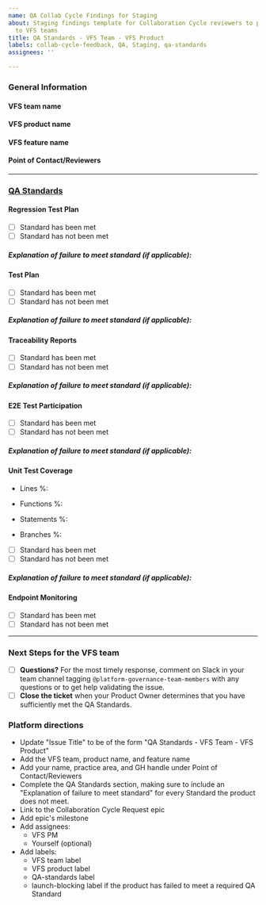 ```yaml
---
name: QA Collab Cycle Findings for Staging
about: Staging findings template for Collaboration Cycle reviewers to provide QA findings
  to VFS teams
title: QA Standards - VFS Team - VFS Product
labels: collab-cycle-feedback, QA, Staging, qa-standards
assignees: ''

---
```


### General Information

#### VFS team name

#### VFS product name

#### VFS feature name

#### Point of Contact/Reviewers


---
### [QA Standards](https://depo-platform-documentation.scrollhelp.site/developer-docs/quality-assurance-standards) 
#### Regression Test Plan 
- [ ] Standard has been met
- [ ] Standard has not been met
##### Explanation of failure to meet standard (if applicable): #####
#### Test Plan
- [ ] Standard has been met
- [ ] Standard has not been met
##### Explanation of failure to meet standard (if applicable): #####
#### Traceability Reports 
- [ ] Standard has been met
- [ ] Standard has not been met
##### Explanation of failure to meet standard (if applicable): #####
#### E2E Test Participation
- [ ] Standard has been met
- [ ] Standard has not been met
##### Explanation of failure to meet standard (if applicable): #####
#### Unit Test Coverage
- Lines %:

- Functions %:

- Statements %:

- Branches %:

- [ ] Standard has been met
- [ ] Standard has not been met
##### Explanation of failure to meet standard (if applicable): #####
#### Endpoint Monitoring
- [ ] Standard has been met
- [ ] Standard has not been met
---

### Next Steps for the VFS team

- [ ] **Questions?** For the most timely response, comment on Slack in your team channel tagging `@platform-governance-team-members` with any questions or to get help validating the issue.
- [ ] **Close the ticket** when your Product Owner determines that you have sufficiently met the QA Standards.

### Platform directions
- Update "Issue Title" to be of the form "QA Standards - VFS Team - VFS Product"
- Add the VFS team, product name, and feature name
- Add your name, practice area, and GH handle under Point of Contact/Reviewers
- Complete the QA Standards section, making sure to include an "Explanation of failure to meet standard" for every Standard the product does not meet.
- Link to the Collaboration Cycle Request epic
- Add epic's milestone
- Add assignees: 
  - VFS PM
  - Yourself (optional)
- Add labels:
  - VFS team label
  - VFS product label
  - QA-standards label
  - launch-blocking label if the product has failed to meet a required QA Standard
